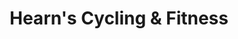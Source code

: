 ---
title: "Hearn's Cycling & Fitness"
url: /asheville/hearns-cycling-und-fitness/
shop: Fahrrad
---
